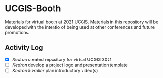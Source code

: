 # UCGIS-Booth
Materials for virtual booth at 2021 UCGIS. Materials in this repository will be developed with the intentio of being used at other conferences and future promotions.

## Activity Log
- [x] *Kedron* created repository for virtual UCGIS 2021
- [ ] *Kedron* develop a project logo and presentation template
- [ ] *Kedron & Holler* plan introductory video(s)
